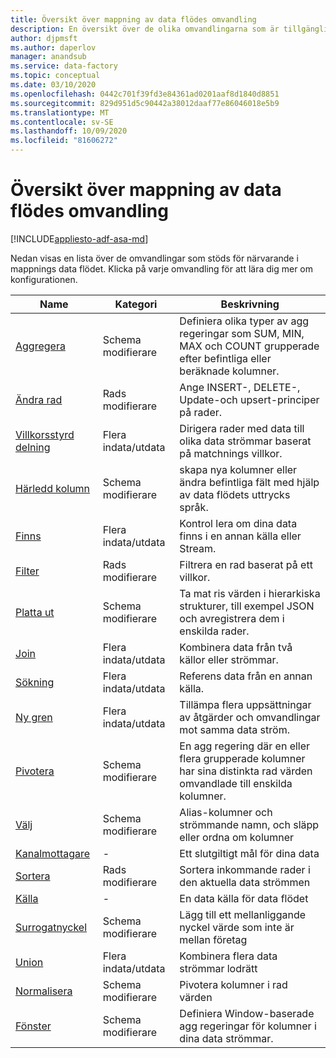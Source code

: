 ```yaml
---
title: Översikt över mappning av data flödes omvandling
description: En översikt över de olika omvandlingarna som är tillgängliga i mappnings data flödet
author: djpmsft
ms.author: daperlov
manager: anandsub
ms.service: data-factory
ms.topic: conceptual
ms.date: 03/10/2020
ms.openlocfilehash: 0442c701f39fd3e84361ad0201aaf8d1840d8851
ms.sourcegitcommit: 829d951d5c90442a38012daaf77e86046018e5b9
ms.translationtype: MT
ms.contentlocale: sv-SE
ms.lasthandoff: 10/09/2020
ms.locfileid: "81606272"
---
```

# <a name="mapping-data-flow-transformation-overview"></a>Översikt över mappning av data flödes omvandling

[!INCLUDE[appliesto-adf-asa-md](includes/appliesto-adf-asa-md.md)] 

Nedan visas en lista över de omvandlingar som stöds för närvarande i mappnings data flödet. Klicka på varje omvandling för att lära dig mer om konfigurationen.

| Name | Kategori | Beskrivning |
| ---- | -------- | ----------- |
| [Aggregera](data-flow-aggregate.md) | Schema modifierare | Definiera olika typer av agg regeringar som SUM, MIN, MAX och COUNT grupperade efter befintliga eller beräknade kolumner. | 
| [Ändra rad](data-flow-alter-row.md) | Rads modifierare | Ange INSERT-, DELETE-, Update-och upsert-principer på rader. |
| [Villkorsstyrd delning](data-flow-conditional-split.md) | Flera indata/utdata | Dirigera rader med data till olika data strömmar baserat på matchnings villkor. |
| [Härledd kolumn](data-flow-derived-column.md) | Schema modifierare | skapa nya kolumner eller ändra befintliga fält med hjälp av data flödets uttrycks språk. | 
| [Finns](data-flow-exists.md) | Flera indata/utdata | Kontrol lera om dina data finns i en annan källa eller Stream. | 
| [Filter](data-flow-filter.md) | Rads modifierare | Filtrera en rad baserat på ett villkor. |
| [Platta ut](data-flow-flatten.md) | Schema modifierare |  Ta mat ris värden i hierarkiska strukturer, till exempel JSON och avregistrera dem i enskilda rader. |
| [Join](data-flow-join.md) | Flera indata/utdata |  Kombinera data från två källor eller strömmar. |
| [Sökning](data-flow-lookup.md) | Flera indata/utdata | Referens data från en annan källa. |
| [Ny gren](data-flow-new-branch.md) | Flera indata/utdata | Tillämpa flera uppsättningar av åtgärder och omvandlingar mot samma data ström. |
| [Pivotera](data-flow-pivot.md) | Schema modifierare | En agg regering där en eller flera grupperade kolumner har sina distinkta rad värden omvandlade till enskilda kolumner. |
| [Välj](data-flow-select.md) | Schema modifierare | Alias-kolumner och strömmande namn, och släpp eller ordna om kolumner |
| [Kanalmottagare](data-flow-sink.md) | - | Ett slutgiltigt mål för dina data |
| [Sortera](data-flow-sort.md) | Rads modifierare | Sortera inkommande rader i den aktuella data strömmen |
| [Källa](data-flow-source.md) | - | En data källa för data flödet |
| [Surrogatnyckel](data-flow-surrogate-key.md) | Schema modifierare | Lägg till ett mellanliggande nyckel värde som inte är mellan företag |
| [Union](data-flow-union.md) | Flera indata/utdata | Kombinera flera data strömmar lodrätt |
| [Normalisera](data-flow-unpivot.md) | Schema modifierare | Pivotera kolumner i rad värden |
| [Fönster](data-flow-window.md) | Schema modifierare |  Definiera Window-baserade agg regeringar för kolumner i dina data strömmar. |

